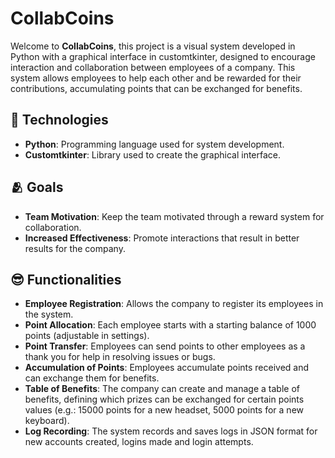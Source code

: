 # CollabCoins

Welcome to **CollabCoins**, this project is a visual system developed in Python with a graphical interface in customtkinter, designed to encourage interaction and collaboration between employees of a company. 
This system allows employees to help each other and be rewarded for their contributions, accumulating points that can be exchanged for benefits.

## 🚀 Technologies

- **Python**: Programming language used for system development.
- **Customtkinter**: Library used to create the graphical interface.

## 🫂 Goals

- **Team Motivation**: Keep the team motivated through a reward system for collaboration.
- **Increased Effectiveness**: Promote interactions that result in better results for the company.

## 😎 Functionalities
- **Employee Registration**: Allows the company to register its employees in the system.
- **Point Allocation**: Each employee starts with a starting balance of 1000 points (adjustable in settings).
- **Point Transfer**: Employees can send points to other employees as a thank you for help in resolving issues or bugs.
- **Accumulation of Points**: Employees accumulate points received and can exchange them for benefits.
- **Table of Benefits**: The company can create and manage a table of benefits, defining which prizes can be exchanged for certain points values (e.g.: 15000 points for a new headset, 5000 points for a new keyboard).
- **Log Recording**: The system records and saves logs in JSON format for new accounts created, logins made and login attempts.

